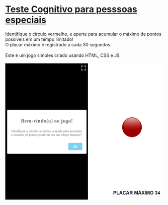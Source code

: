 # [Teste Cognitivo para pesssoas especiais](https://luandev-ux.github.io/teste-levi/)
Identifique o círculo vermelho, e aperte para acumular o máximo de pontos possíveis em um tempo limitado!
<br>
O placar máximo é registrado a cada 30 segundos
<br>
<br>
Este é um jogo simples criado usando HTML, CSS e JS
<br>
<br>
![SS](img/ss.png)

